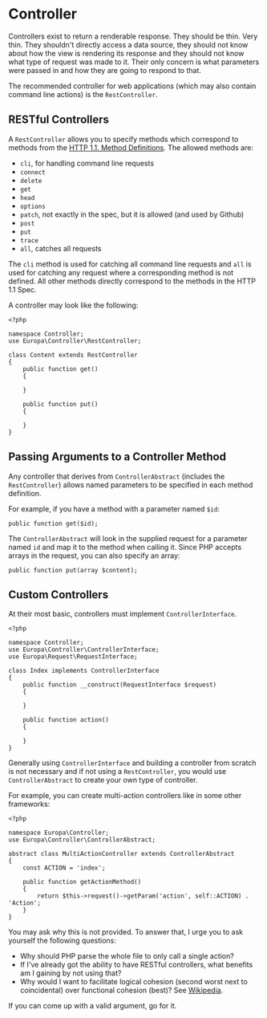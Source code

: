 Controller
==========

Controllers exist to return a renderable response. They should be thin. Very thin. They shouldn't directly access a data source, they should not know about how the view is rendering its response and they should not know what type of request was made to it. Their only concern is what parameters were passed in and how they are going to respond to that.

The recommended controller for web applications (which may also contain command line actions) is the `RestController`.

RESTful Controllers
-------------------

A `RestController` allows you to specify methods which correspond to methods from the [HTTP 1.1. Method Definitions](http://www.w3.org/Protocols/rfc2616/rfc2616-sec9.html). The allowed methods are:

- `cli`, for handling command line requests
- `connect`
- `delete`
- `get`
- `head`
- `options`
- `patch`, not exactly in the spec, but it is allowed (and used by Github)
- `post`
- `put`
- `trace`
- `all`, catches all requests

The `cli` method is used for catching all command line requests and `all` is used for catching any request where a corresponding method is not defined. All other methods directly correspond to the methods in the HTTP 1.1 Spec.

A controller may look like the following:

    <?php
    
    namespace Controller;
    use Europa\Controller\RestController;
    
    class Content extends RestController
    {
        public function get()
        {
            
        }
        
        public function put()
        {
            
        }
    }

Passing Arguments to a Controller Method
----------------------------------------

Any controller that derives from `ControllerAbstract` (includes the `RestController`) allows named parameters to be specified in each method definition.

For example, if you have a method with a parameter named `$id`:
    
    public function get($id);

The `ControllerAbstract` will look in the supplied request for a parameter named `id` and map it to the method when calling it. Since PHP accepts arrays in the request, you can also specify an array:

    public function put(array $content);

Custom Controllers
------------------

At their most basic, controllers must implement `ControllerInterface`.

    <?php
    
    namespace Controller;
    use Europa\Controller\ControllerInterface;
    use Europa\Request\RequestInterface;
    
    class Index implements ControllerInterface
    {
        public function __construct(RequestInterface $request)
        {
            
        }
        
        public function action()
        {
            
        }
    }

Generally using `ControllerInterface` and building a controller from scratch is not necessary and if not using a `RestController`, you would use `ControllerAbstract` to create your own type of controller.

For example, you can create multi-action controllers like in some other frameworks:

    <?php
    
    namespace Europa\Controller;
    use Europa\Controller\ControllerAbstract;
    
    abstract class MultiActionController extends ControllerAbstract
    {
        const ACTION = 'index';
        
        public function getActionMethod()
        {
            return $this->request()->getParam('action', self::ACTION) . 'Action';
        }
    }

You may ask why this is not provided. To answer that, I urge you to ask yourself the following questions:

- Why should PHP parse the whole file to only call a single action?
- If I've already got the ability to have RESTful controllers, what benefits am I gaining by not using that?
- Why would I want to facilitate logical cohesion (second worst next to coincidental) over functional cohesion (best)? See [Wikipedia](http://en.wikipedia.org/wiki/Cohesion_\(computer_science\)).

If you can come up with a valid argument, go for it.
